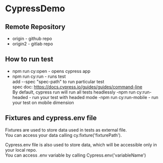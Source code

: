 # CypressDemo


## Remote Repository
- origin - github repo
- origin2 - gitlab repo

## How to run test

- npm run cy:open - opens cypress app
- npm run cy:run - runs test <br />
add --spec "spec-path" to run particular test <br />
spec doc: https://docs.cypress.io/guides/guides/command-line <br />
By default, cypress run will run all tests headlessly
-npm run cy:run-headed - run your test with headed mode
-npm run cy:run-mobile - run your test on mobile dimension 


## Fixtures and cypress.env file

Fixtures are used to store data used in tests as external file. <br />
You can access your data calling cy.fixture('fixturePath').

Cypress.env file is also used to store data, which will be accessible only in your local repo. <br />
You can access .env variable by calling Cypress.env('variableName')